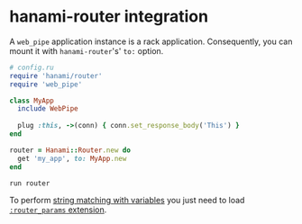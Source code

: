 # hanami-router integration

A `web_pipe` application instance is a rack application.
Consequently, you can mount it with `hanami-router`'s' `to:`
option.

```ruby
# config.ru
require 'hanami/router'
require 'web_pipe'

class MyApp
  include WebPipe
  
  plug :this, ->(conn) { conn.set_response_body('This') }
end

router = Hanami::Router.new do
  get 'my_app', to: MyApp.new
end

run router
```

To perform [string matching with
variables](https://github.com/hanami/router#string-matching-with-variables) you
just need to load [`:router_params` extension](../extensions/router_params.md).
